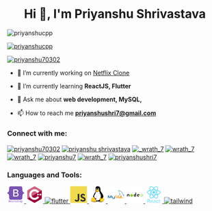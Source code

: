<h1 align="center">Hi 👋, I'm Priyanshu Shrivastava</h1>
<p align="left"> <img src="https://komarev.com/ghpvc/?username=priyanshucpp&label=Profile%20views&color=0e75b6&style=flat" alt="priyanshucpp" /> </p>

<p align="left"> <a href="https://github.com/ryo-ma/github-profile-trophy"><img src="https://github-profile-trophy.vercel.app/?username=priyanshucpp" alt="priyanshucpp" /></a> </p>

<p align="left"> <a href="https://twitter.com/priyanshu70302" target="blank"><img src="https://img.shields.io/twitter/follow/priyanshu70302?logo=twitter&style=for-the-badge" alt="priyanshu70302" /></a> </p>

- 🔭 I’m currently working on [Netflix Clone](https://grand-capybara-d5a3c9.netlify.app/)

- 🌱 I’m currently learning **ReactJS, Flutter**

- 💬 Ask me about **web development, MySQL,**

- 📫 How to reach me **priyanshushri7@gmail.com**

<h3 align="left">Connect with me:</h3>
<p align="left">
<a href="https://twitter.com/priyanshu70302" target="blank"><img align="center" src="https://raw.githubusercontent.com/rahuldkjain/github-profile-readme-generator/master/src/images/icons/Social/twitter.svg" alt="priyanshu70302" height="30" width="40" /></a>
<a href="https://linkedin.com/in/priyanshu shrivastava" target="blank"><img align="center" src="https://raw.githubusercontent.com/rahuldkjain/github-profile-readme-generator/master/src/images/icons/Social/linked-in-alt.svg" alt="priyanshu shrivastava" height="30" width="40" /></a>
<a href="https://instagram.com/_wrath_7" target="blank"><img align="center" src="https://raw.githubusercontent.com/rahuldkjain/github-profile-readme-generator/master/src/images/icons/Social/instagram.svg" alt="_wrath_7" height="30" width="40" /></a>
<a href="https://www.codechef.com/users/wrath_7" target="blank"><img align="center" src="https://cdn.jsdelivr.net/npm/simple-icons@3.1.0/icons/codechef.svg" alt="wrath_7" height="30" width="40" /></a>
<a href="https://www.hackerrank.com/wrath_7" target="blank"><img align="center" src="https://raw.githubusercontent.com/rahuldkjain/github-profile-readme-generator/master/src/images/icons/Social/hackerrank.svg" alt="wrath_7" height="30" width="40" /></a>
<a href="https://codeforces.com/profile/priyanshu7" target="blank"><img align="center" src="https://raw.githubusercontent.com/rahuldkjain/github-profile-readme-generator/master/src/images/icons/Social/codeforces.svg" alt="priyanshu7" height="30" width="40" /></a>
<a href="https://www.leetcode.com/wrath_7" target="blank"><img align="center" src="https://raw.githubusercontent.com/rahuldkjain/github-profile-readme-generator/master/src/images/icons/Social/leet-code.svg" alt="wrath_7" height="30" width="40" /></a>
<a href="https://auth.geeksforgeeks.org/user/priyanshushri7" target="blank"><img align="center" src="https://raw.githubusercontent.com/rahuldkjain/github-profile-readme-generator/master/src/images/icons/Social/geeks-for-geeks.svg" alt="priyanshushri7" height="30" width="40" /></a>
</p>

<h3 align="left">Languages and Tools:</h3>
<p align="left"> <a href="https://getbootstrap.com" target="_blank" rel="noreferrer"> <img src="https://raw.githubusercontent.com/devicons/devicon/master/icons/bootstrap/bootstrap-plain-wordmark.svg" alt="bootstrap" width="40" height="40"/> </a> <a href="https://www.w3schools.com/cpp/" target="_blank" rel="noreferrer"> <img src="https://raw.githubusercontent.com/devicons/devicon/master/icons/cplusplus/cplusplus-original.svg" alt="cplusplus" width="40" height="40"/> </a> <a href="https://flutter.dev" target="_blank" rel="noreferrer"> <img src="https://www.vectorlogo.zone/logos/flutterio/flutterio-icon.svg" alt="flutter" width="40" height="40"/> </a> <a href="https://developer.mozilla.org/en-US/docs/Web/JavaScript" target="_blank" rel="noreferrer"> <img src="https://raw.githubusercontent.com/devicons/devicon/master/icons/javascript/javascript-original.svg" alt="javascript" width="40" height="40"/> </a> <a href="https://www.linux.org/" target="_blank" rel="noreferrer"> <img src="https://raw.githubusercontent.com/devicons/devicon/master/icons/linux/linux-original.svg" alt="linux" width="40" height="40"/> </a> <a href="https://www.mysql.com/" target="_blank" rel="noreferrer"> <img src="https://raw.githubusercontent.com/devicons/devicon/master/icons/mysql/mysql-original-wordmark.svg" alt="mysql" width="40" height="40"/> </a> <a href="https://nodejs.org" target="_blank" rel="noreferrer"> <img src="https://raw.githubusercontent.com/devicons/devicon/master/icons/nodejs/nodejs-original-wordmark.svg" alt="nodejs" width="40" height="40"/> </a> <a href="https://reactjs.org/" target="_blank" rel="noreferrer"> <img src="https://raw.githubusercontent.com/devicons/devicon/master/icons/react/react-original-wordmark.svg" alt="react" width="40" height="40"/> </a> <a href="https://tailwindcss.com/" target="_blank" rel="noreferrer"> <img src="https://www.vectorlogo.zone/logos/tailwindcss/tailwindcss-icon.svg" alt="tailwind" width="40" height="40"/> </a> </p>


